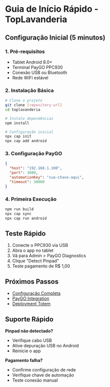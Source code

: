 # Guia de Início Rápido - TopLavanderia

## Configuração Inicial (5 minutos)

### 1. Pré-requisitos
- Tablet Android 8.0+
- Terminal PayGO PPC930
- Conexão USB ou Bluetooth
- Rede WiFi estável

### 2. Instalação Básica
```bash
# Clone o projeto
git clone [repository-url]
cd toplavanderia

# Instale dependências
npm install

# Configuração inicial
npx cap init
npx cap add android
```

### 3. Configuração PayGO
```json
{
  "host": "192.168.1.100",
  "port": 3000,
  "automationKey": "sua-chave-aqui",
  "timeout": 30000
}
```

### 4. Primeira Execução
```bash
npm run build
npx cap sync
npx cap run android
```

## Teste Rápido
1. Conecte o PPC930 via USB
2. Abra o app no tablet
3. Vá para Admin > PayGO Diagnostics
4. Clique "Detect Pinpad"
5. Teste pagamento de R$ 1,00

## Próximos Passos
- [Configuração Completa](../INTEGRATION_GUIDE.md)
- [PayGO Integration](../02-PAYGO-INTEGRATION/PAYGO_PPC930_DOCUMENTATION.md)
- [Deployment Totem](../03-DEPLOYMENT-TOTEM/README_TOTEM.md)

## Suporte Rápido
**Pinpad não detectado?**
- Verifique cabo USB
- Ative depuração USB no Android
- Reinicie o app

**Pagamento falha?**
- Confirme configuração de rede
- Verifique chave de automação
- Teste conexão manual